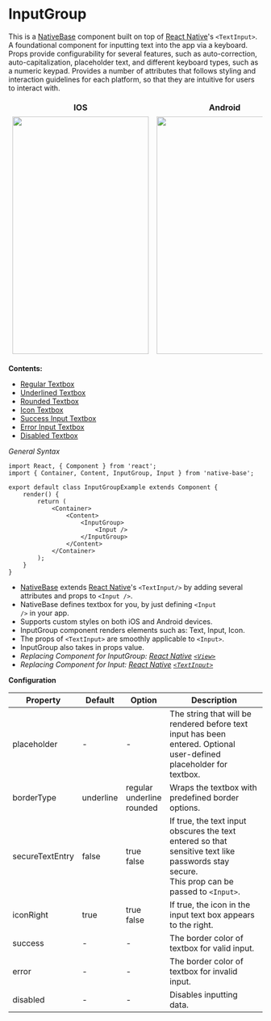 # InputGroup

This is a [NativeBase](http://nativebase.io/) component built on top of [React Native](https://facebook.github.io/react-native/)'s <code>&lt;TextInput></code>.<br />
A foundational component for inputting text into the app via a keyboard. Props provide configurability for several features, such as auto-correction, auto-capitalization, placeholder text, and different keyboard types, such as a numeric keypad. Provides a number of attributes that follows styling and interaction guidelines for each platform, so that they are intuitive for users to interact with.

<table>
  <thead>
    <tr style="border-style: hidden">
      <th style="border-style: hidden">IOS</th>
      <th>Android</th>
    </tr>
  </thead>
  <thead>
    <tr style="border-style: hidden">
      <th style="border-style: hidden"><img height="470" width="270" src="https://raw.githubusercontent.com/GeekyAnts/NativeBase-KitchenSink/0.5.13/Screenshots/iOS/inputgroup.png" alt="" /></th>
      <th><img height="470" width="270" src="https://raw.githubusercontent.com/GeekyAnts/NativeBase-KitchenSink/0.5.13/Screenshots/android/inputgroup.png" alt="" /></th>
    </tr>
  </thead>
</table>

**Contents:**
* [Regular Textbox](/docs/components/input-group/Regular.md)
* [Underlined Textbox](/docs/components/input-group/Underlined.md)
* [Rounded Textbox](/docs/components/input-group/Rounded.md)
* [Icon Textbox](/docs/components/input-group/Icon.md)
* [Success Input Textbox](/docs/components/input-group/Success.md)
* [Error Input Textbox](/docs/components/input-group/Error.md)
* [Disabled Textbox](/docs/components/input-group/Disabled.md)

*General Syntax*

<pre class="line-numbers"><code class="language-jsx">import React, { Component } from 'react';
import { Container, Content, InputGroup, Input } from 'native-base';
​
export default class InputGroupExample extends Component {
    render() {
        return (
            &lt;Container>
                &lt;Content>
                    &lt;InputGroup>
                        &lt;Input />
                    &lt;/InputGroup>
                &lt;/Content>
            &lt;/Container>
        );
    }
}</code></pre>

* [NativeBase](http://nativebase.io/) extends [React Native](https://facebook.github.io/react-native/)'s <code>&lt;TextInput/&gt;</code> by adding several attributes and props to <code>&lt;Input /&gt;</code>.
* NativeBase defines textbox for you, by just defining <code>&lt;Input /></code> in your app.
* Supports custom styles on both iOS and Android devices.
* InputGroup component renders elements such as: Text, Input, Icon.
* The props of <code>&lt;TextInput></code> are smoothly applicable to <code>&lt;Input></code>.
* InputGroup also takes in props value.</li>
* *Replacing Component for InputGroup: [React Native](https://facebook.github.io/react-native/) [<code>&lt;View></code>](https://facebook.github.io/react-native/docs/view.html)*
* *Replacing Component for Input: [React Native](https://facebook.github.io/react-native/) [<code>&lt;TextInput></code>](https://facebook.github.io/react-native/docs/textinput.html)*

**Configuration**

<table class="table table-bordered">
        <thead>
            <tr>
                <th>Property</th>
                <th>Default</th>
                <th>Option</th>
                <th width="50%">Description</th>
            </tr>
        </thead>
        <tbody>
            <tr>
                <td>placeholder</td>
                <td> - </td>
                <td> - </td>
                <td>The string that will be rendered before text input has been entered. Optional user-defined placeholder for textbox.</td>
            </tr>
            <tr>
                <td>borderType</td>
                <td>underline</td>
                <td>regular <br />underline <br />rounded</td>
                <td>Wraps the textbox with predefined border options.</td>
            </tr>
            <tr>
                <td>secureTextEntry</td>
                <td>false</td>
                <td>true <br /> false</td>
                <td>If true, the text input obscures the text entered so that sensitive text like passwords stay secure.<br />
                This prop can be passed to <code>&lt;Input></code>.</td>
            </tr>
            <tr>
                <td>iconRight</td>
                <td>true</td>
                <td>true <br /> false</td>
                <td>If true, the icon in the input text box appears to the right.</td>
            </tr>
            <tr>
                <td>success</td>
                <td> - </td>
                <td> - </td>
                <td>The border color of textbox for valid input.</td>
            </tr>
            <tr>
                <td>error</td>
                <td> - </td>
                <td> - </td>
                <td>The border color of textbox for invalid input.</td>
            </tr>
            <tr>
                <td>disabled</td>
                <td> - </td>
                <td> - </td>
                <td>Disables inputting data.</td>
            </tr>
        </tbody>
    </table>
